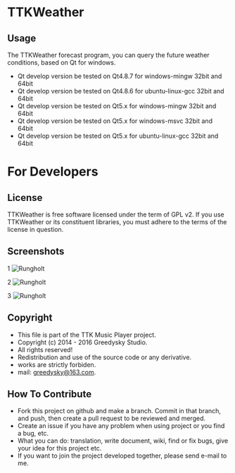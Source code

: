 # TTKWeather

Usage
----
The TTKWeather forecast program, you can query the future weather conditions, based on Qt for windows.
 * Qt develop version be tested on Qt4.8.7 for windows-mingw 32bit and 64bit
 * Qt develop version be tested on Qt4.8.6 for ubuntu-linux-gcc 32bit and 64bit
 * Qt develop version be tested on Qt5.x for windows-mingw 32bit and 64bit
 * Qt develop version be tested on Qt5.x for windows-msvc 32bit and 64bit
 * Qt develop version be tested on Qt5.x for ubuntu-linux-gcc 32bit and 64bit
 
# For Developers

License
---
TTKWeather is free software licensed under the term of GPL v2. If you use TTKWeather or its constituent libraries, you must adhere to the terms of the license in question.

Screenshots
----

1
![Rungholt](https://github.com/Greedysky/Resource/tree/master/Screen/TTKWeather/1.png?raw=true)

2
![Rungholt](https://github.com/Greedysky/Resource/tree/master/Screen/TTKWeather/2.png?raw=true)

3
![Rungholt](https://github.com/Greedysky/Resource/tree/master/Screen/TTKWeather/3.png?raw=true)


Copyright
-------
 * This file is part of the TTK Music Player project.
 * Copyright (c) 2014 - 2016 Greedysky Studio.
 * All rights reserved!
 * Redistribution and use of the source code or any derivative.
 * works are strictly forbiden.
 * mail: greedysky@163.com.
 
How To Contribute
-------
 * Fork this project on github and make a branch. Commit in that branch, and push, then create a pull request to be reviewed and merged.
 * Create an issue if you have any problem when using project or you find a bug, etc.
 * What you can do: translation, write document, wiki, find or fix bugs, give your idea for this project etc.
 * If you want to join the project developed together, please send e-mail to me.